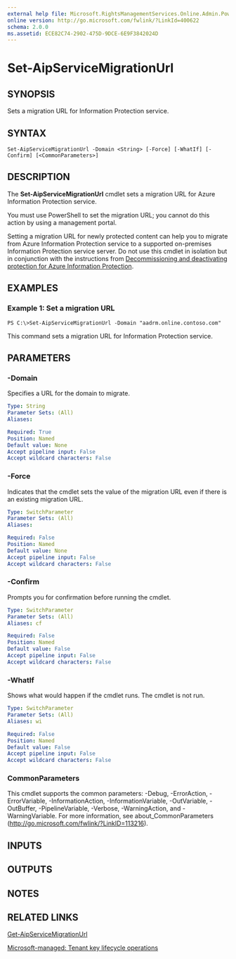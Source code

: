 ```yaml
---
external help file: Microsoft.RightsManagementServices.Online.Admin.PowerShell.dll-Help.xml
online version: http://go.microsoft.com/fwlink/?LinkId=400622
schema: 2.0.0
ms.assetid: ECE82C74-2902-475D-9DCE-6E9F3842024D
---
```


# Set-AipServiceMigrationUrl

## SYNOPSIS
Sets a migration URL for Information Protection service.

## SYNTAX

```
Set-AipServiceMigrationUrl -Domain <String> [-Force] [-WhatIf] [-Confirm] [<CommonParameters>]
```

## DESCRIPTION
The **Set-AipServiceMigrationUrl** cmdlet sets a migration URL for Azure Information Protection service.

You must use PowerShell to set the migration URL; you cannot do this action by using a management portal.

Setting a migration URL for newly protected content can help you to migrate from Azure Information Protection service to a supported on-premises Information Protection service server. Do not use this cmdlet in isolation but in conjunction with the instructions from [Decommissioning and deactivating protection for Azure Information Protection](https://docs.microsoft.com/information-protection/deploy-use/decommission-deactivate). 

## EXAMPLES

### Example 1: Set a migration URL
```
PS C:\>Set-AipServiceMigrationUrl -Domain "aadrm.online.contoso.com"
```

This command sets a migration URL for Information Protection service.

## PARAMETERS

### -Domain
Specifies a URL for the domain to migrate.

```yaml
Type: String
Parameter Sets: (All)
Aliases:

Required: True
Position: Named
Default value: None
Accept pipeline input: False
Accept wildcard characters: False
```

### -Force
Indicates that the cmdlet sets the value of the migration URL even if there is an existing migration URL.

```yaml
Type: SwitchParameter
Parameter Sets: (All)
Aliases:

Required: False
Position: Named
Default value: None
Accept pipeline input: False
Accept wildcard characters: False
```

### -Confirm
Prompts you for confirmation before running the cmdlet.

```yaml
Type: SwitchParameter
Parameter Sets: (All)
Aliases: cf

Required: False
Position: Named
Default value: False
Accept pipeline input: False
Accept wildcard characters: False
```

### -WhatIf
Shows what would happen if the cmdlet runs. The cmdlet is not run.

```yaml
Type: SwitchParameter
Parameter Sets: (All)
Aliases: wi

Required: False
Position: Named
Default value: False
Accept pipeline input: False
Accept wildcard characters: False
```

### CommonParameters
This cmdlet supports the common parameters: -Debug, -ErrorAction, -ErrorVariable, -InformationAction, -InformationVariable, -OutVariable, -OutBuffer, -PipelineVariable, -Verbose, -WarningAction, and -WarningVariable. For more information, see about_CommonParameters (http://go.microsoft.com/fwlink/?LinkID=113216).

## INPUTS

## OUTPUTS

## NOTES

## RELATED LINKS

[Get-AipServiceMigrationUrl](./Get-AipServiceMigrationUrl.md)

[Microsoft-managed: Tenant key lifecycle operations](https://docs.microsoft.com/information-protection/deploy-use/operations-microsoft-managed-tenant-key)
